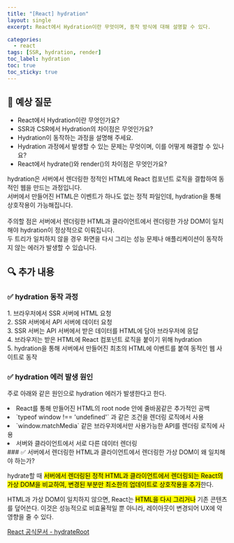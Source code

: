 ```yaml
---
title: "[React] hydration"
layout: single
excerpt: React에서 Hydration이란 무엇이며, 동작 방식에 대해 설명할 수 있다.

categories:
  - react
tags: [SSR, hydration, render]
toc_label: hydration
toc: true
toc_sticky: true
---
```


## 💭 예상 질문

- React에서 Hydration이란 무엇인가요?
- SSR과 CSR에서 Hydration의 차이점은 무엇인가요?
- Hydration이 동작하는 과정을 설명해 주세요.
- Hydration 과정에서 발생할 수 있는 문제는 무엇이며, 이를 어떻게 해결할 수 있나요?
- React에서 <span class="highlight">hydrate()</span>와 <span class="highlight">render()</span>의 차이점은 무엇인가요?

<div class="red-box">
    <div>hydration은 서버에서 렌더링한 정적인 HTML에 React 컴포넌트 로직을 결합하여 동적인 웹을 만드는 과정입니다.</div>
    <div>서버에서 만들어진 HTML은 이벤트가 하나도 없는 정적 파일인데, <span class="highlight">hydration을 통해 상호작용이 가능</span>해집니다.</div>
    <br />
    <div>주의할 점은 <span class="highlight">서버에서 렌더링한 HTML과 클라이언트에서 렌더링한 가상 DOM이 일치</span>해야 hydration이 정상적으로 이뤄집니다.</div>
    <div>두 트리가 일치하지 않을 경우 화면을 다시 그리는 성능 문제나 애플리케이션이 동작하지 않는 에러가 발생할 수 있습니다.</div>
</div>

## 🔍 추가 내용

### ✅ hydration 동작 과정

<div class="blue-box">
  <div>1. 브라우저에서 SSR 서버에 HTML 요청</div>
  <div>2. SSR 서버에서 API 서버에 데이터 요청</div>
  <div>3. SSR 서버는 API 서버에서 받은 데이터를 HTML에 담아 브라우저에 응답</div>
  <div>4. 브라우저는 받은 HTML에 React 컴포넌트 로직을 붙이기 위해 hydration</div>
  <div>5. hydration을 통해 서버에서 만들어진 최초의 HTML에 이벤트를 붙여 동적인 웹 사이트로 동작</div>
</div>

### ✅ hydration 에러 발생 원인

주로 아래와 같은 원인으로 hydration 에러가 발생한다고 한다.

<div class="blue-box">
  <li>React를 통해 만들어진 HTML의 root node 안에 줄바꿈같은 추가적인 공백</li>
  <li>`typeof window !== 'undefined'` 과 같은 조건을 렌더링 로직에서 사용</li>
  <li>`window.matchMedia` 같은 브라우저에서만 사용가능한 API를 렌더링 로직에 사용</li>
  <li>서버와 클라이언트에서 서로 다른 데이터 렌더링</li>
</div>
### ✅ 서버에서 렌더링한 HTML과 클라이언트에서 렌더링한 가상 DOM이 왜 일치해야 하는가?

hydrate할 때 <mark class="mark">서버에서 렌더링된 정적 HTML과 클라이언트에서 렌더링되는 React의 가상 DOM을 비교하여, 변경된 부분만 최소한의 업데이트로 상호작용을 추가</mark>한다.

HTML과 가상 DOM이 일치하지 않으면, React는 <mark class="mark">HTML을 다시 그리거나</mark> 기존 콘텐츠를 덮어쓴다. 이것은 성능적으로 비효율적일 뿐 아니라, 레이아웃이 변경되어 UX에 악영향을 줄 수 있다.

[React 공식문서 - hydrateRoot](https://ko.react.dev/reference/react-dom/client/hydrateRoot)
